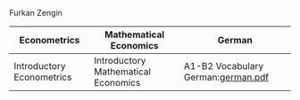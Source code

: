 Furkan Zengin


Econometrics | Mathematical Economics | German
------------ | ------------- | -------------
Introductory Econometrics | Introductory Mathematical Economics | A1-B2 Vocabulary German:[german.pdf](https://github.com/tatanik501/Econ/files/7005070/german.pdf)


                
                

